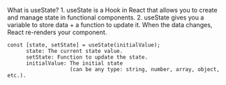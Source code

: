 What is useState?
     1. useState is a Hook in React that allows you to create and manage state in 
        functional components.
     2. useState gives you a variable to store data + a function to update it.
        When the data  changes, React re-renders your component.

    const [state, setState] = useState(initialValue);
          state: The current state value.
          setState: Function to update the state.
          initialValue: The initial state 
                        (can be any type: string, number, array, object, etc.).